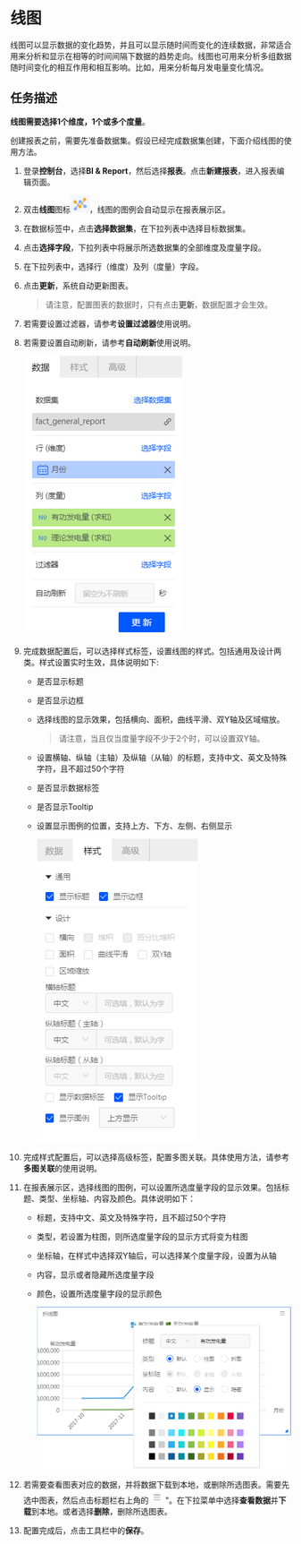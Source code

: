 # 线图

线图可以显示数据的变化趋势，并且可以显示随时间而变化的连续数据，非常适合用来分析和显示在相等的时间间隔下数据的趋势走向。线图也可用来分析多组数据随时间变化的相互作用和相互影响。比如，用来分析每月发电量变化情况。

## 任务描述

**线图需要选择1个维度，1个或多个度量**。

创建报表之前，需要先准备数据集。假设已经完成数据集创建，下面介绍线图的使用方法。

1. 登录**控制台**，选择**BI & Report**，然后选择**报表**。点击**新建报表**，进入报表编辑页面。

2. 双击**线图**图标![line_icon](../media/line_icon.png)，线图的图例会自动显示在报表展示区。

3. 在数据标签中，点击**选择数据集**，在下拉列表中选择目标数据集。

4. 点击**选择字段**，下拉列表中将展示所选数据集的全部维度及度量字段。

5. 在下拉列表中，选择行（维度）及列（度量）字段。

6. 点击**更新**，系统自动更新图表。

   > 请注意，配置图表的数据时，只有点击**更新**，数据配置才会生效。

7. 若需要设置过滤器，请参考**设置过滤器**使用说明。

8. 若需要设置自动刷新，请参考**自动刷新**使用说明。

   ![bar_data](../media/bar_data.png)

9. 完成数据配置后，可以选择样式标签，设置线图的样式。包括通用及设计两类。样式设置实时生效，具体说明如下:

   - 是否显示标题

   - 是否显示边框

   - 选择线图的显示效果，包括横向、面积，曲线平滑、双Y轴及区域缩放。

     > 请注意，当且仅当度量字段不少于2个时，可以设置双Y轴。

   - 设置横轴、纵轴（主轴）及纵轴（从轴）的标题，支持中文、英文及特殊字符，且不超过50个字符

   - 是否显示数据标签

   - 是否显示Tooltip

   - 设置显示图例的位置，支持上方、下方、左侧、右侧显示

     ![line_style](../media/line_style.png)

10. 完成样式配置后，可以选择高级标签，配置多图关联。具体使用方法，请参考**多图关联**的使用说明。

11. 在报表展示区，选择线图的图例，可以设置所选度量字段的显示效果。包括标题、类型、坐标轴、内容及颜色。具体说明如下：

    - 标题，支持中文、英文及特殊字符，且不超过50个字符

    - 类型，若设置为柱图，则所选度量字段的显示方式将变为柱图

    - 坐标轴，在样式中选择双Y轴后，可以选择某个度量字段，设置为从轴

    - 内容，显示或者隐藏所选度量字段

    - 颜色，设置所选度量字段的显示颜色

      ![line_legend](../media/line_legend.png)

12. 若需要查看图表对应的数据，并将数据下载到本地，或删除所选图表。需要先选中图表，然后点击标题栏右上角的![chart_spread](../media/chart_spread.png)"。在下拉菜单中选择**查看数据**并**下载**到本地。或者选择**删除**，删除所选图表。

13. 配置完成后，点击工具栏中的**保存**。